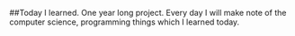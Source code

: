 ##Today I learned.
One year long project. Every day I will make note of the computer science,
programming things which I learned today.

